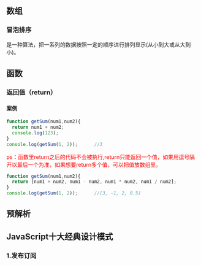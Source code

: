 ## 数组

### 冒泡排序

是一种算法，把一系列的数据按照一定的顺序进行排列显示(从小到大或从大到小)。

## 函数

### 返回值（return）

#### 案例

```javascript
function getSum(num1,num2){
  return num1 + num2;
  console.log(123);
}
console.log(getSum(1, 2));      //3
```

<font color="red">ps：函数里return之后的代码不会被执行,return只能返回一个值，如果用逗号隔开以最后一个为准，如果想要return多个值，可以把值放数组里。</font>

```javascript
function getSum(num1,num2){
  return [num1 + num2, num1 - num2, num1 * num2, num1 / num2];
}
console.log(getSum(1, 2));      //[3, -1, 2, 0.5]
```

## 预解析

[pink老师详细讲解]: https://www.bilibili.com/video/BV1Sy4y1C7ha?p=141&amp;spm_id_from=pageDriver



## JavaScript十大经典设计模式

### 1.发布订阅